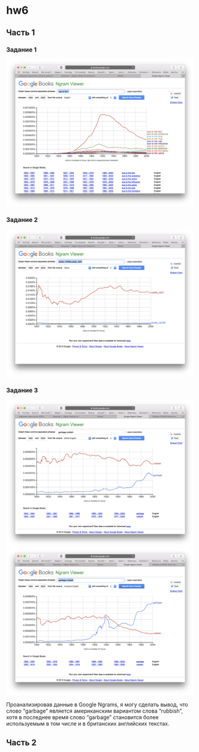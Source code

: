 # hw6

## Часть 1

### Задание 1
![due to the *](https://github.com/EmilyMarinellaHSE/hw6/blob/master/hw6-1.png)

### Задание 2
![sùbito, subìto](https://github.com/EmilyMarinellaHSE/hw6/blob/master/hw6-2.png)

### Задание 3
![rubbish, garbage](https://github.com/EmilyMarinellaHSE/hw6/blob/master/hw6-3a.png)
![garbage, rubbish](https://github.com/EmilyMarinellaHSE/hw6/blob/master/hw6-3b.png)

Проанализировав данные в Google Ngrams, я могу сделать вывод, что слово “garbage” является американским вариантом слова “rubbish”, хотя в последнее время слово “garbage” становится более используемым в том числе и в британских английских текстах.

## Часть 2
